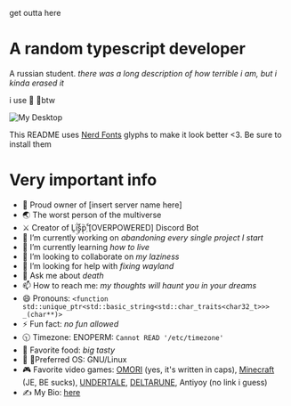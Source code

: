 get outta here

# A random typescript developer

A russian student. *there was a long description of how terrible i am, but i kinda erased it*

i use  ᲼btw

![My Desktop](https://pbs.twimg.com/media/FFXZwYtXoAYJYTp?format=png&name=large)

This README uses [Nerd Fonts](https://www.nerdfonts.com) glyphs to make it look better <3. Be sure to install them

# Very important info

- 👑 Proud owner of \[insert server name here]
- 🌏 The worst person of the multiverse
- ⚔️ Creator of Ḽḯ۪ۭۣ۫ۜṩࣦࣺࣷṗۭۚۘۖ  \[OVERPOWERED] Discord Bot
- 🔭 I’m currently working on *abandoning every single project I start*
- 🌱 I’m currently learning *how to live*
- 👯 I’m looking to collaborate on *my laziness*
- 🤔 I’m looking for help with *fixing wayland*
- 💬 Ask me about *death*
- 📫 How to reach me: *my thoughts will haunt you in your dreams*
- 😄 Pronouns: `<function std::unique_ptr<std::basic_string<std::char_traits<char32_t>>> _(char**)>`
- ⚡ Fun fact: *no fun allowed*
- 🕥 Timezone: ENOPERM: `Cannot READ '/etc/timezone'`
- 🥩 Favorite food: *big tasty*
-  ᲼Preferred OS: GNU/Linux
- 🎮 Favorite video games: [OMORI](https://omori.fandom.com/wiki/OMORI_WIKI) (yes, it's written in caps), [Minecraft](https://minecraft.net) (JE, BE sucks), [UNDERTALE](https://undertale.com/), [DELTARUNE](https://deltarune.com/), Antiyoy (no link i guess)
- ✍️ My Bio: [here](https://github.com/5GameMaker/5GameMaker/blob/master/README.md)
